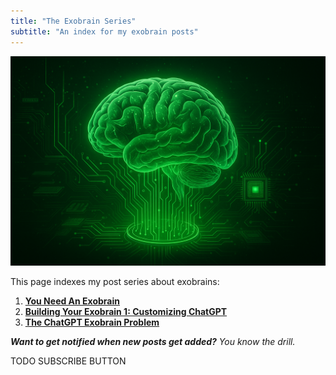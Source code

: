 ```yaml
---
title: "The Exobrain Series"
subtitle: "An index for my exobrain posts"
---
```


<!------------------------- REFERENCE LINKS BLOCK ----------------------------------->
<!----------------------- END REFERENCE LINKS BLOCK --------------------------------->

![](./images/cover.png)

This page indexes my post series about exobrains:

1. **[You Need An Exobrain](https://mieubrisse.substack.com/p/you-need-an-exobrain)**
2. **[Building Your Exobrain 1: Customizing ChatGPT](https://mieubrisse.substack.com/p/building-your-exobrain-1-customizing)**
3. **[The ChatGPT Exobrain Problem](https://mieubrisse.substack.com/p/the-chatgpt-exobrain-problem)**

_**Want to get notified when new posts get added?** You know the drill._

TODO SUBSCRIBE BUTTON

<!------------------ IG POST DESCRIPTION --------------------->
<!--
TODO

👉 Read the full article (link in bio)

#hashtag1 #hashtag2 #hashtag3
-->

<!-------------------- IG STORY TEXT ------------------------->
<!--
TODO
-->
